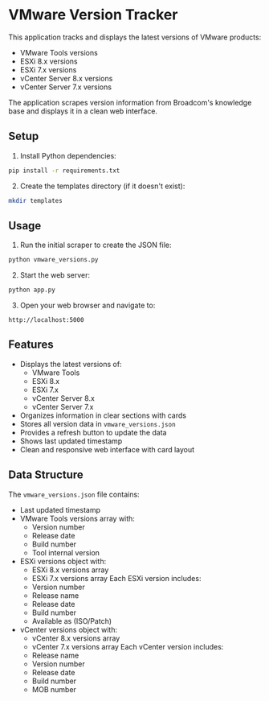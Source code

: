 # VMware Version Tracker

This application tracks and displays the latest versions of VMware products: 
- VMware Tools versions
- ESXi 8.x versions
- ESXi 7.x versions
- vCenter Server 8.x versions
- vCenter Server 7.x versions

The application scrapes version information from Broadcom's knowledge base and displays it in a clean web interface.

## Setup

1. Install Python dependencies:
```bash
pip install -r requirements.txt
```

2. Create the templates directory (if it doesn't exist):
```bash
mkdir templates
```

## Usage

1. Run the initial scraper to create the JSON file:
```bash
python vmware_versions.py
```

2. Start the web server:
```bash
python app.py
```

3. Open your web browser and navigate to:
```
http://localhost:5000
```

## Features

- Displays the latest versions of:
  - VMware Tools
  - ESXi 8.x
  - ESXi 7.x
  - vCenter Server 8.x
  - vCenter Server 7.x
- Organizes information in clear sections with cards
- Stores all version data in `vmware_versions.json`
- Provides a refresh button to update the data
- Shows last updated timestamp
- Clean and responsive web interface with card layout

## Data Structure

The `vmware_versions.json` file contains:
- Last updated timestamp
- VMware Tools versions array with:
  - Version number
  - Release date
  - Build number
  - Tool internal version
- ESXi versions object with:
  - ESXi 8.x versions array
  - ESXi 7.x versions array
  Each ESXi version includes:
  - Version number
  - Release name
  - Release date
  - Build number
  - Available as (ISO/Patch)
- vCenter versions object with:
  - vCenter 8.x versions array
  - vCenter 7.x versions array
  Each vCenter version includes:
  - Release name
  - Version number
  - Release date
  - Build number
  - MOB number 